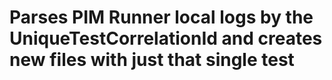# Parses PIM Runner local logs by the UniqueTestCorrelationId and creates new files with just that single test
